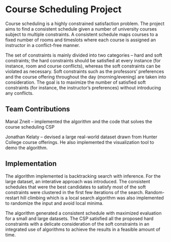 # Course Scheduling Project
Course scheduling is a highly constrained satisfaction problem. The project aims to find a consistent schedule given a number of university courses subject to multiple constraints. A consistent schedule maps courses to a fixed number of rooms and timeslots where each course is assigned an instructor in a conflict-free manner.

The set of constraints is mainly divided into two categories – hard and soft constraints; the hard constraints should be satisfied at every instance (for instance, room and course conflicts), whereas the soft constraints can be violated as necessary. Soft constraints such as the professors’ preferences and the course offering throughout the day (morning/evening) are taken into consideration. The goal is to maximize the number of satisfied soft constraints (for instance, the instructor’s preferences) without introducing any conflicts.

## Team Contributions
Manal Zneit – implemented the algorithm and the code that solves the course scheduling CSP 

Jonathan Kelaty – devised a large real-world dataset drawn from Hunter College course offerings. He also implemented the visualization tool to demo the algorithm.

## Implementation
The algorithm implemented is backtracking search with inference. For the large dataset, an interative approach was introduced.
The consistent schedules that were the best candidates to satisfy most of the soft constraints were clustered in the first few iterations of the search.
Random-restart hill climbing which is a local search algorithm was also implemented to randomize the input and avoid local minima. 

The algorithm generated a consistent schedule with maximized evaluation for a small and large datasets. The CSP satisfied all the proposed hard constraints with a delicate 
consideration of the soft constraints in an integrated use of algorithms to achieve the results in a feasible amount of time.
